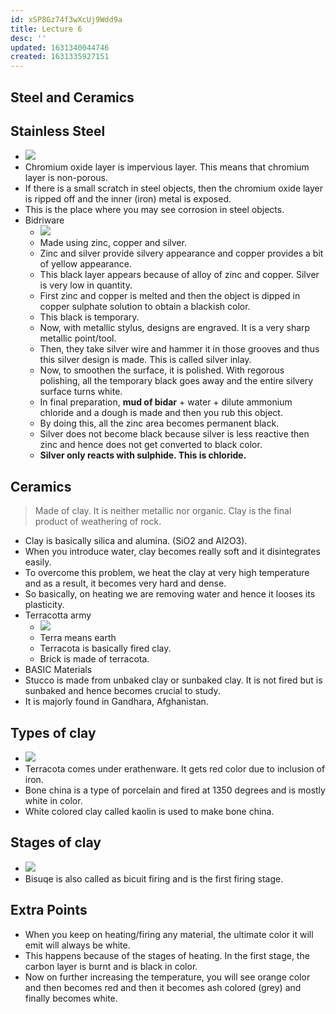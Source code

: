 ```yaml
---
id: xSP8Gz74f3wXcUj9Wdd9a
title: Lecture 6
desc: ''
updated: 1631340044746
created: 1631335927151
---
```



## Steel and Ceramics

## Stainless Steel

- ![](/assets/images/2021-09-11-10-25-39.png)
- Chromium oxide layer is impervious layer. This means that chromium layer is non-porous.
- If there is a small scratch in steel objects, then the chromium oxide layer is ripped off and the inner (iron) metal is exposed.
- This is the place where you may see corrosion in steel objects.
- Bidriware
  - ![](/assets/images/2021-09-11-10-31-28.png)
  - Made using zinc, copper and silver.
  - Zinc and silver provide silvery appearance and copper provides a bit of yellow appearance.
  - This black layer appears because of alloy of zinc and copper. Silver is very low in quantity.
  - First zinc and copper is melted and then the object is dipped in copper sulphate solution to obtain a blackish color.
  - This black is temporary.
  - Now, with metallic stylus, designs are engraved. It is a very sharp metallic point/tool.
  - Then, they take silver wire and hammer it in those grooves and thus this silver design is made. This is called silver inlay.
  - Now, to smoothen the surface, it is polished. With regorous polishing, all the temporary black goes away and the entire silvery surface turns white.
  - In final preparation, **mud of bidar** + water + dilute ammonium chloride and a dough is made and then you rub this object.
  - By doing this, all the zinc area becomes permanent black.
  - Silver does not become black because silver is less reactive then zinc and hence does not get converted to black color.
  - **Silver only reacts with sulphide. This is chloride.**

## Ceramics

> Made of clay. It is neither metallic nor organic. Clay is the final product of weathering of rock.

- Clay is basically silica and alumina. (SiO2 and Al2O3).
- When you introduce water, clay becomes really soft and it disintegrates easily.
- To overcome this problem, we heat the clay at very high temperature and as a result, it becomes very hard and dense.
- So basically, on heating we are removing water and hence it looses its plasticity.
- Terracotta army
  - ![](/assets/images/2021-09-11-11-02-41.png)
  - Terra means earth
  - Terracota is basically fired clay.
  - Brick is made of terracota.
- BASIC Materials
- Stucco is made from unbaked clay or sunbaked clay. It is not fired but is sunbaked and hence becomes crucial to study.
- It is majorly found in Gandhara, Afghanistan.

## Types of clay

- ![](/assets/images/2021-09-11-11-15-46.png)
- Terracota comes under erathenware. It gets red color due to inclusion of iron.
- Bone china is a type of porcelain and fired at 1350 degrees and is mostly white in color.
- White colored clay called kaolin is used to make bone china.

## Stages of clay

- ![](/assets/images/2021-09-11-11-18-04.png)
- Bisuqe is also called as bicuit firing and is the first firing stage.

## Extra Points

- When you keep on heating/firing any material, the ultimate color it will emit will always be white.
- This happens because of the stages of heating. In the first stage, the carbon layer is burnt and is black in color.
- Now on further increasing the temperature, you will see orange color and then becomes red and then it becomes ash colored (grey) and finally becomes white.

